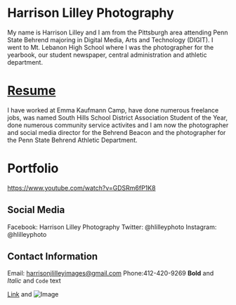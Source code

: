 # Harrison Lilley Photography
My name is Harrison Lilley and I am from the Pittsburgh area attending Penn State Behrend majoring in Digital Media, Arts and Technology (DIGIT). I went to Mt. Lebanon High School where I was the photographer for the yearbook, our student newspaper, central administration and athletic department.

# [Resume](Resume.md)

I have worked at Emma Kaufmann Camp, have done numerous freelance jobs, was named South Hills School District Association Student of the Year, done numerous community service activites and I am now the photographer and social media director for the Behrend Beacon and the photographer for the Penn State Behrend Athletic Department.
# Portfolio

https://www.youtube.com/watch?v=GDSRm6fP1K8
## Social Media
Facebook: Harrison Lilley Photography
Twitter: @hlilleyphoto 
Instagram: @hlilleyphoto
## Contact Information
Email: harrisonjlilleyimages@gmail.com
Phone:412-420-9269
**Bold** and _Italic_ and `Code` text

[Link](url) and ![Image](src)
